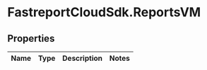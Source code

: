 # FastreportCloudSdk.ReportsVM

## Properties

Name | Type | Description | Notes
------------ | ------------- | ------------- | -------------



